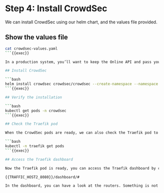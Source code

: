 # Step 4: Install CrowdSec

We can install CrowdSec using our helm chart, and the values file provided.

## Show the values file

```bash
cat crowdsec-values.yaml
```{{exec}}

In a production system, you’ll want to keep the Online API and pass your enrollment key in the environment. You can do this by setting the `DISABLE_ONLINE_API` environment variable to `false` in the `crowdsec-values.yaml` file.

## Install CrowdSec

```bash
helm install crowdsec crowdsec/crowdsec --create-namespace --namespace crowdsec  -f crowdsec-values.yaml
```{{exec}}

## Verify the installation

```bash
kubectl get pods -n crowdsec
```{{exec}}

## Check the Traefik pod

When the CrowdSec pods are ready, we can also check the Traefik pod to see if it successfully mounted the bouncer certificate:

```bash
kubectl -n traefik get pods
```{{exec}}

## Access the Traefik dashboard

Now the Traefik pod is ready, you can access the Traefik dashboard by clicking on the link below:

{{TRAFFIC_HOST2_8080}}/dashboard/#

In the dashboard, you can have a look at the routers. Something is not right, because the bouncer plugin has been installed but not configured yet.